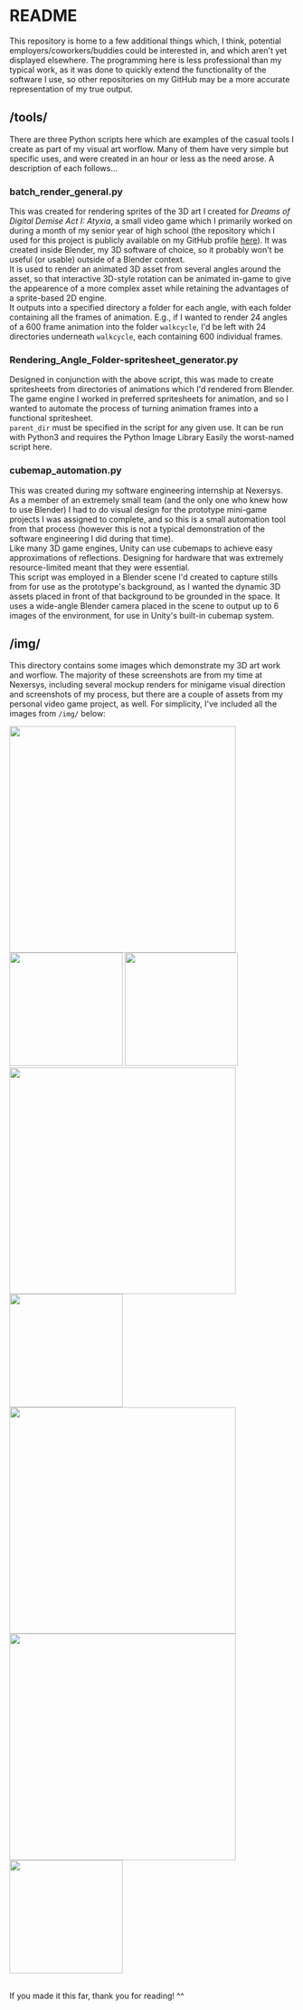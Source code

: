 # README
This repository is home to a few additional things which, I think, potential employers/coworkers/buddies could be interested in, and which aren't yet displayed elsewhere. The programming here is less professional than my typical work, as it was done to quickly extend the functionality of the software I use, so other repositories on my GitHub may be a more accurate representation of my true output.

## /tools/
There are three Python scripts here which are examples of the casual tools I create as part of my visual art worflow. Many of them have very simple but specific uses, and were created in an hour or less as the need arose. A description of each follows...

### batch_render_general.py
This was created for rendering sprites of the 3D art I created for *Dreams of Digital Demise Act I: Atyxia*, a small video game which I primarily worked on during a month of my senior year of high school (the repository which I used for this project is publicly available on my GitHub profile [here](https://github.com/deeptronos/atyxia)). It was created inside Blender, my 3D software of choice, so it probably won't be useful (or usable) outside of a Blender context.\
It is used to render an animated 3D asset from several angles around the asset, so that interactive 3D-style rotation can be animated in-game to give the appearence of a more complex asset while retaining the advantages of a sprite-based 2D engine.\
It outputs into a specified directory a folder for each angle, with each folder containing all the frames of animation. E.g., if I wanted to render 24 angles of a 600 frame animation into the folder ```walkcycle```, I'd be left with 24 directories underneath ```walkcycle```, each containing 600 individual frames.

### Rendering_Angle_Folder-spritesheet_generator.py
Designed in conjunction with the above script, this was made to create spritesheets from directories of animations which I'd rendered from Blender. The game engine I worked in preferred spritesheets for animation, and so I wanted to automate the process of turning animation frames into a functional spritesheet. \
```parent_dir``` must be specified in the script for any given use. It can be run with Python3 and requires the Python Image Library Easily the worst-named script here.

### cubemap_automation.py 
This was created during my software engineering internship at Nexersys. As a member of an extremely small team (and the only one who knew how to use Blender) I had to do visual design for the prototype mini-game projects I was assigned to complete, and so this is a small automation tool from that process (however this is not a typical demonstration of the software engineering I did during that time).\
Like many 3D game engines, Unity can use cubemaps to achieve easy approximations of reflections. Designing for hardware that was extremely resource-limited meant that they were essential.\
This script was employed in a Blender scene I'd created to capture stills from for use as the prototype's background, as I wanted the dynamic 3D assets placed in front of that background to be grounded in the space. It uses a wide-angle Blender camera placed in the scene to output up to 6 images of the environment, for use in Unity's built-in cubemap system.

## /img/
This directory contains some images which demonstrate my 3D art work and worflow. The majority of these screenshots are from my time at Nexersys, including several mockup renders for minigame visual direction and screenshots of my process, but there are a couple of assets from my personal video game project, as well. For simplicity, I've included all the images from ```/img/``` below:


<img src="img/nexersys/screenshot_concept_background_cubemap_script.png" width=400>

<img src="img/nexersys/simon_TR_background_render.png" width=200>

<img src="img/atyxia/moon_v2_fun.png" width=200>

<img src="img/nexersys/screenshot_normalmapping.png" width=400>

<img src="img/atyxia/tower.png" width=200>

<img src="img/atyxia/screenshot_litter.png" width=400>

<img src="img/nexersys/screenshot_displayboard_playingcardtechnique.png" width=400>

<img src="img/nexersys/totalrecall_splash_mockup.png" width=200>

\
If you made it this far, thank you for reading! ^^

